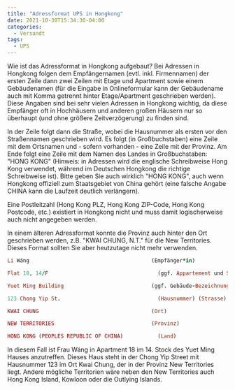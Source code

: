 ```yaml
---
title: "Adressformat UPS in Hongkong"
date: 2021-10-30T15:34:30-04:00
categories:
  - Versandt
tags:
  - UPS
---
```


Wie ist das Adressformat in Hongkong aufgebaut?
Bei Adressen in Hongkong folgen dem Empfängernamen (evtl. inkl. Firmennamen) der ersten Zeile dann zwei Zeilen mit Etage und Apartment sowie einem Gebäudenamen (für die Eingabe in Onlineformular kann der Gebäudename auch mit Komma getrennt hinter Etage/Apartment geschrieben werden). Diese Angaben sind bei sehr vielen Adressen in Hongkong wichtig, da diese Empfänger oft in Hochhäusern und anderen großen Häusern nur so überhaupt (und ohne größere Zeitverzögerung) zu finden sind.

In der Zeile folgt dann die Straße, wobei die Hausnummer als ersten vor den Straßennamen geschrieben wird. Es folgt (in Großbuchstaben) eine Zeile mit dem Ortsnamen und - sofern vorhanden - eine Zeile mit der Provinz. Am Ende folgt eine Zeile mit dem Namen des Landes in Großbuchstaben: "HONG KONG" (Hinweis: in Adressen wird die englische Schreibweise Hong Kong verwendet, während im Deutschen Hongkong die richtige Schreibweise ist). Bitte geben Sie auch wirklich "HONG KONG", auch wenn Hongkong offiziell zum Staatsgebiet von China gehört (eine falsche Angabe CHINA kann die Laufzeit deutlich verlängern).

Eine Postleitzahl (Hong Kong PLZ, Hong Kong ZIP-Code, Hong Kong Postcode, etc.) existiert in Hongkong nicht und muss damit logischerweise auch nicht angegeben werden.

In einem älteren Adressformat konnte die Provinz auch hinter den Ort geschrieben werden, z.B. "KWAI CHUNG, N.T." für die New Territories. Dieses Format sollten Sie aber heutzutage nicht mehr verwenden.

```ruby
Li Wáng	                                      (Empfänger*in)

Flat 18, 14/F	                                (ggf. Appartement und Stockwerk)

Yuet Ming Building	                          (ggf. Gebäude-Bezeichnung)

123 Chong Yip St.	                            (Hausnummer) (Strasse)

KWAI CHUNG	                                  (Ort)

NEW TERRITORIES	                              (Provinz)

HONG KONG (PEOPLES REPUBLIC OF CHINA)	        (Land)
```
In diesem Fall ist Frau Wáng in Apartment 18 im 14. Stock des Yuet Ming Hauses anzutreffen. Dieses Haus steht in der Chong Yip Street mit Hausnummer 123 im Ort Kwai Chung, der in der Provinz New Territories liegt. Andere mögliche Territorien wäre neben den New Territories auch Hong Kong Island, Kowloon oder die Outlying Islands.

